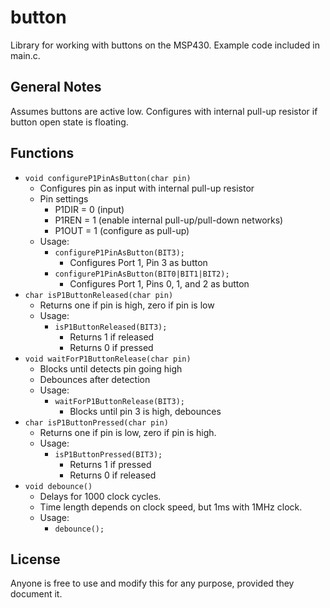 # button
Library for working with buttons on the MSP430.
Example code included in main.c.

## General Notes
Assumes buttons are active low.  Configures with internal pull-up resistor if button open state is floating.

## Functions
- `void configureP1PinAsButton(char pin)`
    - Configures pin as input with internal pull-up resistor
    - Pin settings
        - P1DIR = 0 (input)
        - P1REN = 1 (enable internal pull-up/pull-down networks)
        - P1OUT = 1 (configure as pull-up)
    - Usage:
        - `configureP1PinAsButton(BIT3);`
            - Configures Port 1, Pin 3 as button
        - `configureP1PinAsButton(BIT0|BIT1|BIT2);`
            - Configures Port 1, Pins 0, 1, and 2 as button
- `char isP1ButtonReleased(char pin)`
    - Returns one if pin is high, zero if pin is low
    - Usage:
        - `isP1ButtonReleased(BIT3);`
            - Returns 1 if released
            - Returns 0 if pressed
- `void waitForP1ButtonRelease(char pin)`
    - Blocks until detects pin going high
    - Debounces after detection
    - Usage:
        - `waitForP1ButtonRelease(BIT3);`
            - Blocks until pin 3 is high, debounces
- `char isP1ButtonPressed(char pin)`
    - Returns one if pin is low, zero if pin is high.
    - Usage:
        - `isP1ButtonPressed(BIT3);`
            - Returns 1 if pressed
            - Returns 0 if released
- `void debounce()`
    - Delays for 1000 clock cycles.
    - Time length depends on clock speed, but 1ms with 1MHz clock.
    - Usage:
        - `debounce();`

## License
Anyone is free to use and modify this for any purpose, provided they document it.
